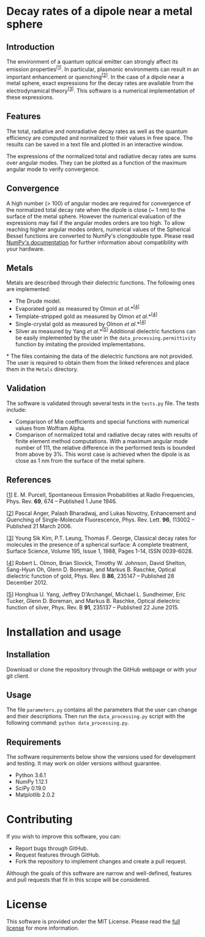 # Decay rates of a dipole near a metal sphere

## Introduction

The environment of a quantum optical emitter can strongly affect its emission properties<sup>[[1](https://doi.org/10.1103/PhysRev.69.674)]</sup>. In particular, plasmonic environments can result in an important enhancement or quenching<sup>[[2](https://doi.org/10.1103/PhysRevLett.96.113002)]</sup>. In the case of a dipole near a metal sphere, exact expressions for the decay rates are available from the electrodynamical theory<sup>[[3](https://doi.org/10.1016/0039-6028(88)90776-5)]</sup>. This software is a numerical implementation of these expressions.

## Features

The total, radiative and nonradiative decay rates as well as the quantum efficiency are computed and normalized to their values in free space. The results can be saved in a text file and plotted in an interactive window.

The expressions of the normalized total and radiative decay rates are sums over angular modes. They can be plotted as a function of the maximum angular mode to verify convergence.

## Convergence

A high number (> 100) of angular modes are required for convergence of the normalized total decay rate when the dipole is close (~ 1 nm) to the surface of the metal sphere. However the numerical evaluation of the expressions may fail if the angular modes orders are too high. To allow reaching higher angular modes orders, numerical values of the Spherical Bessel functions are converted to NumPy's clongdouble type. Please read [NumPy's documentation](https://docs.scipy.org/doc/numpy/user/basics.types.html#extended-precision) for further information about compatibility with your hardware.

## Metals

Metals are described through their dielectric functions. The following ones are implemented:
- The Drude model.
- Evaporated gold as measured by Olmon *et al*.\*<sup>[[4](https://doi.org/10.1103/PhysRevB.86.235147)]</sup>
- Template-stripped gold as measured by Olmon *et al*.\*<sup>[[4](https://doi.org/10.1103/PhysRevB.86.235147)]</sup>
- Single-crystal gold as measured by Olmon *et al*.\*<sup>[[4](https://doi.org/10.1103/PhysRevB.86.235147)]</sup>
- Silver as measured by Yang *et al*.\*<sup>[[5](https://doi.org/10.1103/PhysRevB.91.235137)]</sup>
Additional dielectric functions can be easily implemented by the user in the `data_processing.permittivity` function by imitating the provided implementations.

\* The files containing the data of the dielectric functions are not provided. The user is required to obtain them from the linked references and place them in the `Metals` directory.

## Validation

The software is validated through several tests in the `tests.py` file. The tests include:
- Comparison of Mie coefficients and special functions with numerical values from Wolfram Alpha.
- Comparison of normalized total and radiative decay rates with results of finite element method computations. With a maximum angular mode number of 111, the relative difference in the performed tests is bounded from above by 3%. This worst case is achieved when the dipole is as close as 1 nm from the surface of the metal sphere.

## References

[[1](https://doi.org/10.1103/PhysRev.69.674)] E. M. Purcell, Spontaneous Emission Probabilities at Radio Frequencies, Phys. Rev. **69**, 674 – Published 1 June 1946.

[[2](https://doi.org/10.1103/PhysRevLett.96.113002)] Pascal Anger, Palash Bharadwaj, and Lukas Novotny, Enhancement and Quenching of Single-Molecule Fluorescence, Phys. Rev. Lett. **96**, 113002 – Published 21 March 2006.

[[3](https://doi.org/10.1016/0039-6028(88)90776-5)] Young Sik Kim, P.T. Leung, Thomas F. George, Classical decay rates for molecules in the presence of a spherical surface: A complete treatment, Surface Science, Volume 195, Issue 1, 1988, Pages 1-14, ISSN 0039-6028.

[[4](https://doi.org/10.1103/PhysRevB.86.235147)] Robert L. Olmon, Brian Slovick, Timothy W. Johnson, David Shelton, Sang-Hyun Oh, Glenn D. Boreman, and Markus B. Raschke, Optical dielectric function of gold, Phys. Rev. B **86**, 235147 – Published 28 December 2012.

[[5](https://doi.org/10.1103/PhysRevB.91.235137)] Honghua U. Yang, Jeffrey D'Archangel, Michael L. Sundheimer, Eric Tucker, Glenn D. Boreman, and Markus B. Raschke, Optical dielectric function of silver, Phys. Rev. B **91**, 235137 – Published 22 June 2015.

# Installation and usage

## Installation

Download or clone the repository through the GitHub webpage or with your git client.

## Usage

The file `parameters.py` contains all the parameters that the user can change and their descriptions. Then run the `data_processing.py` script with the following command:
```python data_processing.py```.

## Requirements

The software requirements below show the versions used for development and testing. It may work on older versions without guarantee.

- Python 3.6.1
- NumPy 1.12.1
- SciPy 0.19.0
- Matplotlib 2.0.2

# Contributing

If you wish to improve this software, you can:

- Report bugs through GitHub.
- Request features through GitHub.
- Fork the repository to implement changes and create a pull request.

Although the goals of this software are narrow and well-defined, features and pull requests that fit in this scope will be considered.

# License

This software is provided under the MIT License. Please read the [full license](LICENSE) for more information.